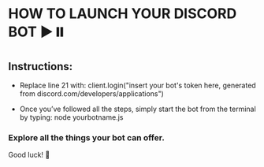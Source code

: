 # HOW TO LAUNCH YOUR DISCORD BOT ▶️⏸️

## Instructions:

* Replace line 21 with:
client.login("insert your bot's token here, generated from discord.com/developers/applications")

* Once you’ve followed all the steps, simply start the bot from the terminal by typing:
node yourbotname.js
                                                                                                                                                                                                                                                                                 
                                                                                                                                                                                                                                                                            
                                                                                                                                                                                                                                                                             
                                                                                                                                                                                                                                                                             
                                                                                                                                                                                                                                                                               
### Explore all the things your bot can offer.

Good luck! 👾
